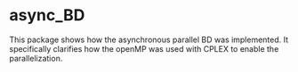 # async_BD
This package shows how the asynchronous parallel BD was implemented. It specifically clarifies how the openMP was used with CPLEX to enable the parallelization.

